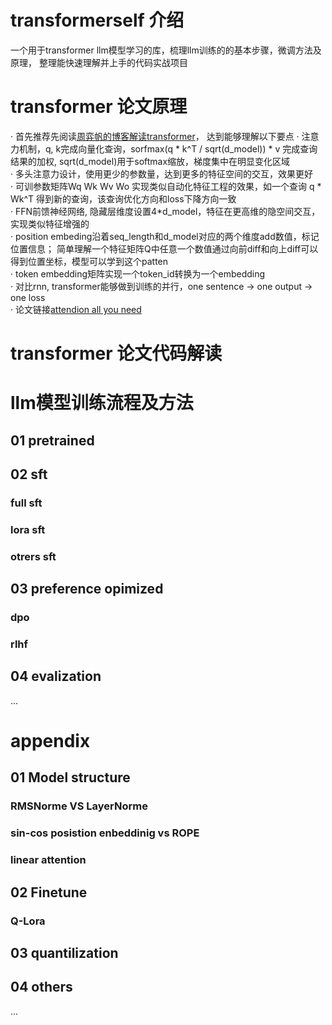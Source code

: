 # transformerself 介绍
一个用于transformer llm模型学习的库，梳理llm训练的的基本步骤，微调方法及原理， 整理能快速理解并上手的代码实战项目

# transformer 论文原理
· 首先推荐先阅读[周弈帆的博客解读transformer](https://zhouyifan.net/2022/11/12/20220925-Transformer/)， 达到能够理解以下要点
  · 注意力机制，q, k完成向量化查询，sorfmax(q * k^T / sqrt(d_model)) * v 完成查询结果的加权, sqrt(d_model)用于softmax缩放，梯度集中在明显变化区域  
  · 多头注意力设计，使用更少的参数量，达到更多的特征空间的交互，效果更好  
  · 可训参数矩阵Wq Wk Wv Wo 实现类似自动化特征工程的效果，如一个查询 q * Wk^T 得到新的查询，该查询优化方向和loss下降方向一致   
  · FFN前馈神经网络, 隐藏层维度设置4*d_model，特征在更高维的隐空间交互，实现类似特征增强的  
  · position embeding沿着seq_length和d_model对应的两个维度add数值，标记位置信息； 简单理解一个特征矩阵Q中任意一个数值通过向前diff和向上diff可以得到位置坐标，模型可以学到这个patten  
  · token embedding矩阵实现一个token_id转换为一个embedding  
  · 对比rnn, transformer能够做到训练的并行，one sentence -> one output -> one loss  
· 论文链接[attendion all you need](https://arxiv.org/abs/1706.03762)
# transformer 论文代码解读

# llm模型训练流程及方法
## 01 pretrained
## 02 sft
### full sft
### lora sft
### otrers sft
## 03 preference opimized
### dpo
### rlhf
## 04 evalization
...

# appendix
## 01 Model structure
### RMSNorme VS LayerNorme
### sin-cos posistion enbeddinig vs ROPE
### linear attention
## 02 Finetune
### Q-Lora
## 03 quantilization
## 04 others
...
